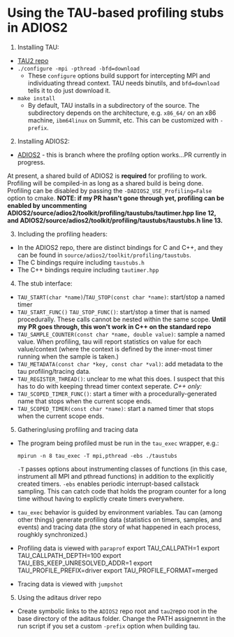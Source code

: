# Using the TAU-based profiling stubs in ADIOS2
1. Installing TAU:
  * [TAU2 repo](git@github.com:UO-OACISS/tau2.git)
  * `./configure -mpi -pthread -bfd=download`
    * These `configure` options build support for intercepting MPI and individuating thread context. TAU needs binutils, and `bfd=download` tells it to do just download it.
  * `make install`
    * By default, TAU installs in a subdirectory of the source. The subdirectory depends on the architecture, e.g. `x86_64/` on an x86 machine, `ibm64linux` on Summit, etc. This can be customized with `-prefix`.
2. Installing ADIOS2:
  * [ADIOS2](https://github.com/philip-davis/ADIOS2/tree/profiling-enable) - this is branch where the profilng option works...PR currently in progress.

  At present, a shared build of ADIOS2 is **required** for profiling to work. Profiling will be compiled-in as long as a shared build is being done. Profiling can be disabled by passing the `-DADIOS2_USE_Profiling=False` option to cmake. **NOTE: if my PR hasn't gone through yet, profiling can be enabled by uncommenting ADIOS2/source/adios2/toolkit/profiling/taustubs/tautimer.hpp line 12, and ADIOS2/source/adios2/toolkit/profiling/taustubs/taustubs.h line 13.**
  
3. Including the profiling headers:
  * In the ADIOS2 repo, there are distinct bindings for C and C++, and they can be found in `source/adios2/toolkit/profiling/taustubs`.
  * The C bindings require including `taustubs.h`
  * The C++ bindings require including `tautimer.hpp`
 
 4. The stub interface:
  * `TAU_START(char *name)`/`TAU_STOP(const char *name)`: start/stop a named timer
  * `TAU_START_FUNC()` `TAU_STOP_FUNC()`: start/stop a timer that is named procedurally. These calls cannot be nested within the same scope. **Until my PR goes through, this won't work in C++ on the standard repo**
  * `TAU_SAMPLE_COUNTER(const char *name, double value)`: sample a named value. When profiling, tau will report statistics on value for each value/context (where the context is defined by the inner-most timer running when the sample is taken.)
  * `TAU_METADATA(const char *key, const char *val)`: add metadata to the tau profiling/tracing data.
  * `TAU_REGISTER_THREAD()`: unclear to me what this does. I suspect that this has to do with keeping thread timer context seperate.
  *C++ only:*
  * `TAU_SCOPED_TIMER_FUNC()`: start a timer with a procedurally-generated name that stops when the current scope ends.
  * `TAU_SCOPED_TIMER(const char *name)`: start a named timer that stops when the current scope ends.
  
5. Gathering/using profiling and tracing data
  * The program being profiled must be run in the `tau_exec` wrapper, e.g.:
  
      `mpirun -n 8 tau_exec -T mpi,pthread -ebs ./taustubs`
      
      `-T` passes options about instrumenting classes of functions (in this case, instrument all MPI and pthread functions) in addition to the explicitly created timers.
      `-ebs` enables periodic interrupt-based callstack sampling. This can catch code that holds the program counter for a long time without having to explictly create timers everywhere.
      
  * `tau_exec` behavior is guided by environment variables. Tau can (among other things) generate profiling data (statistics on timers, samples, and events) and tracing data (the story of what happened in each process, roughkly synchronized.)
  * Profiling data is viewed with `paraprof`
    export TAU_CALLPATH=1 
    export TAU_CALLPATH_DEPTH=100 
    export TAU_EBS_KEEP_UNRESOLVED_ADDR=1
    export TAU_PROFILE_PREFIX=driver
    export TAU_PROFILE_FORMAT=merged
  * Tracing data is viewed with `jumpshot`
 
 
  
5. Using the aditaus driver repo
  * Create symbolic links to the `ADIOS2` repo root and `tau2`repo root in the base directory of the aditaus folder. Change the PATH assignemnt in the run script if you set a custom `-prefix` option when building tau.
